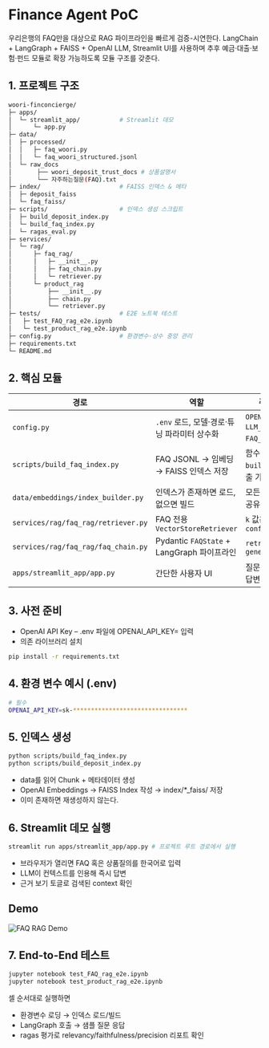 # Finance Agent PoC


우리은행의 FAQ만을 대상으로 RAG 파이프라인을 빠르게 검증-시연한다.
LangChain + LangGraph + FAISS + OpenAI LLM, Streamlit UI를 사용하며 추후 예금·대출·보험·펀드 모듈로 확장 가능하도록 모듈 구조를 갖춘다.

## 1. 프로젝트 구조
```bash
woori-finconcierge/
├─ apps/
│  └─ streamlit_app/           # Streamlit 데모
│      └─ app.py
├─ data/
│  ├─ processed/
│  │   ├─ faq_woori.py
│  │   └─ faq_woori_structured.jsonl
│  └─ raw_docs
│       ├── woori_deposit_trust_docs # 상품설명서
│       └── 자주하는질문(FAQ).txt
├─ index/                      # FAISS 인덱스 & 메타
│  ├─ deposit_faiss           
│  └─ faq_faiss/
├─ scripts/                    # 인덱스 생성 스크립트
│  ├─ build_deposit_index.py  
│  └─ build_faq_index.py       
│  └─ ragas_eval.py
├─ services/
│  └─ rag/
│      ├─ faq_rag/
│      │   ├─ __init__.py
│      │   ├─ faq_chain.py
│      │   └─ retriever.py
│      └─ product_rag
│          ├── __init__.py
│          ├── chain.py
│          └── retriever.py
├─ tests/                      # E2E 노트북 테스트
│   ├─ test_FAQ_rag_e2e.ipynb
│   └─ test_product_rag_e2e.ipynb         
├─ config.py                   # 환경변수·상수 중앙 관리
├─ requirements.txt
└─ README.md                   
```

## 2. 핵심 모듈

| 경로                                  | 역할                                    | 주요 포인트                                       |
| ----------------------------------- | ------------------------------------- | -------------------------------------------- |
| `config.py`                         | `.env` 로드, 모델·경로·튜닝 파라미터 상수화          | `OPENAI_API_KEY`, `LLM_MODEL`, `FAQ_TOP_K` 등 |
| `scripts/build_faq_index.py`        | FAQ JSONL → 임베딩 → FAISS 인덱스 저장        | 함수 `build_index()` 호출 가능                     |
| `data/embeddings/index_builder.py`  | 인덱스가 존재하면 로드, 없으면 빌드                  | 모든 RAG 모듈이 공유                                |
| `services/rag/faq_rag/retriever.py` | FAQ 전용 `VectorStoreRetriever`         | `k` 값은 `config.FAQ_TOP_K`                    |
| `services/rag/faq_rag/faq_chain.py` | Pydantic `FAQState` + LangGraph 파이프라인 | `retrieve_node` → `generate_node`            |
| `apps/streamlit_app/app.py`         | 간단한 사용자 UI                            | 질문 입력 → LLM 답변 + 근거 표시                       |


## 3. 사전 준비
 - OpenAI API Key – .env 파일에 OPENAI_API_KEY= 입력
 - 의존 라이브러리 설치
```bash
pip install -r requirements.txt
```

## 4. 환경 변수 예시 (.env)
```bash
# 필수
OPENAI_API_KEY=sk-********************************

```

## 5. 인덱스 생성
```bash
python scripts/build_faq_index.py
python scripts/build_deposit_index.py
```

- data를 읽어 Chunk + 메타데이터 생성
- OpenAI Embeddings → FAISS Index 작성 → index/*_faiss/ 저장
- 이미 존재하면 재생성하지 않는다.

## 6. Streamlit 데모 실행
```bash
streamlit run apps/streamlit_app/app.py # 프로젝트 루트 경로에서 실행
```
- 브라우저가 열리면 FAQ 혹은 상품질의를 한국어로 입력
- LLM이 컨텍스트를 인용해 즉시 답변
- 근거 보기 토글로 검색된 context 확인

## Demo
![FAQ RAG Demo](./docs/FAQ_Demo_high.gif)

## 7. End-to-End 테스트
```bash
jupyter notebook test_FAQ_rag_e2e.ipynb
jupyter notebook test_product_rag_e2e.ipynb
```
셀 순서대로 실행하면

- 환경변수 로딩 → 인덱스 로드/빌드
- LangGraph 호출 → 샘플 질문 응답
- ragas 평가로 relevancy/faithfulness/precision 리포트 확인